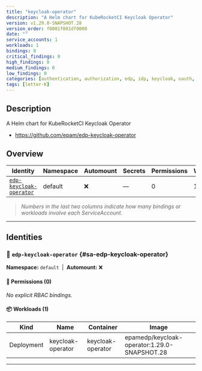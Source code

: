 ```yaml
---
title: "keycloak-operator"
description: "A Helm chart for KubeRocketCI Keycloak Operator"
version: v1.29.0-SNAPSHOT.28
version_order: f0001f001df0000
date: ""
service_accounts: 1
workloads: 1
bindings: 0
critical_findings: 0
high_findings: 0
medium_findings: 0
low_findings: 0
categories: [authentication, authorization, edp, idp, keycloak, oauth, oidc, operator, saml, sso]
tags: [letter-K]
---
```


## Description

A Helm chart for KubeRocketCI Keycloak Operator

- https://github.com/epam/edp-keycloak-operator

## Overview

| Identity                                             | Namespace | Automount | Secrets | Permissions | Workloads | Risk |
| ---------------------------------------------------- | --------- | --------- | ------- | ----------- | --------- | ---- |
| [`edp-keycloak-operator`](#sa-edp-keycloak-operator) | default   | ❌        | —       | 0           | 1         | —    |

> _Numbers in the last two columns indicate how many bindings or workloads involve each ServiceAccount._

---

## Identities

### 🤖 `edp-keycloak-operator` {#sa-edp-keycloak-operator}

**Namespace:** `default`  |  **Automount:** ❌

#### 🔑 Permissions (0)

_No explicit RBAC bindings._

#### 📦 Workloads (1)

| Kind       | Name              | Container         | Image                                        |
| ---------- | ----------------- | ----------------- | -------------------------------------------- |
| Deployment | keycloak-operator | keycloak-operator | epamedp/keycloak-operator:1.29.0-SNAPSHOT.28 |

---
